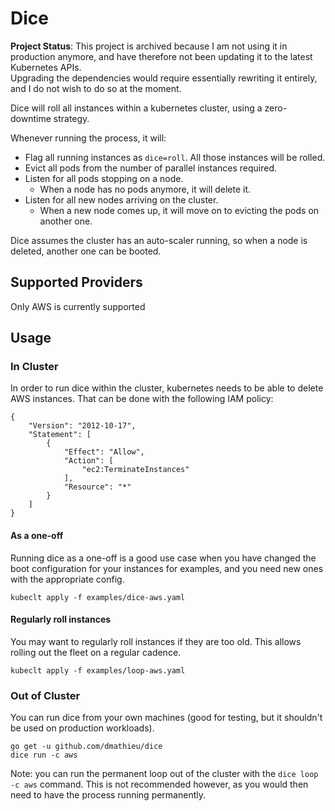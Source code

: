 # Dice

**Project Status**: This project is archived because I am not using it in production anymore, and have therefore not been updating it to the latest Kubernetes APIs.  
Upgrading the dependencies would require essentially rewriting it entirely, and I do not wish to do so at the moment.

Dice will roll all instances within a kubernetes cluster, using a zero-downtime strategy.

Whenever running the process, it will:

* Flag all running instances as `dice=roll`. All those instances will be rolled.
* Evict all pods from the number of parallel instances required.
* Listen for all pods stopping on a node.
  * When a node has no pods anymore, it will delete it.
* Listen for all new nodes arriving on the cluster.
  * When a new node comes up, it will move on to evicting the pods on another one.

Dice assumes the cluster has an auto-scaler running, so when a node is deleted, another one can be booted.

## Supported Providers

Only AWS is currently supported

## Usage

### In Cluster

In order to run dice within the cluster, kubernetes needs to be able to delete AWS instances. That can be done with the following IAM policy:

```
{
    "Version": "2012-10-17",
    "Statement": [
        {
            "Effect": "Allow",
            "Action": [
                "ec2:TerminateInstances"
            ],
            "Resource": "*"
        }
    ]
}
```

#### As a one-off

Running dice as a one-off is a good use case when you have changed the boot
configuration for your instances for examples, and you need new ones with the
appropriate config.

```
kubeclt apply -f examples/dice-aws.yaml
```

#### Regularly roll instances

You may want to regularly roll instances if they are too old. This allows rolling out the fleet on a regular cadence.

```
kubeclt apply -f examples/loop-aws.yaml
```

### Out of Cluster

You can run dice from your own machines (good for testing, but it shouldn't be used on production workloads).

```
go get -u github.com/dmathieu/dice
dice run -c aws
```

Note: you can run the permanent loop out of the cluster with the `dice loop -c aws` command.
This is not recommended however, as you would then need to have the process running permanently.
